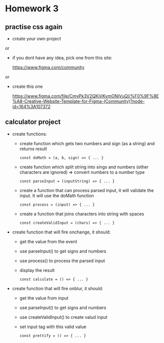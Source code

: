 # Homework 3

## practise css again

-   create your own project

or

-   if you dont have any idea, pick one from this site:

    https://www.figma.com/community

or

-   create this one

    https://www.figma.com/file/CmyPk3V2QKiVKvmONjVuQl/%F0%9F%8E%A8-Creative-Website-Template-for-Figma-(Community)?node-id=164%3A107372

## calculator project

-   create functions:

    -   create function which gets two numbers and sign (as a string) and returns result

            const doMath = (a, b, sign) => { ... }

    -   create function which split string into sings and numbers (other characters are ignored) => convert numbers to a number type

            const parseInput = (inputString) => { ... }

    -   create a function that can process parsed input, it will validate the input. It will use the doMath function

            const process = (input) => { ... }

    -   create a function that joins characters into string with spaces

            const createValidInput = (chars) => { ... }

-   create function that will fire onchange, it should:

    -   get the value from the event
    -   use parseInput() to get signs and numbers
    -   use process() to process the parsed input
    -   display the result

            const calculate = () => { ... }

-   create function that will fire onblur, it should:

    -   get the value from input
    -   use parseInput() to get signs and numbers
    -   use createValidInput() to create valud input
    -   set input tag with this valid value

            const prettify = () => { ... }
